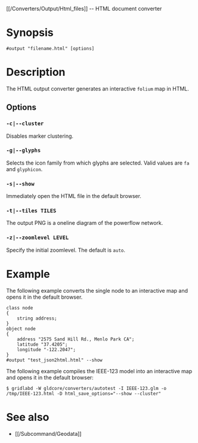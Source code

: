 [[/Converters/Output/Html_files]] -- HTML document converter

# Synopsis

~~~
#output "filename.html" [options]
~~~

# Description

The HTML output converter generates an interactive `folium` map in HTML.

## Options

### `-c|--cluster`

Disables marker clustering.

### `-g|--glyphs`

Selects the icon family from which glyphs are selected. Valid values are `fa` and `glyphicon`.

### `-s|--show` 

Immediately open the HTML file in the default browser.

### `-t|--tiles TILES`

The output PNG is a oneline diagram of the powerflow network.

### `-z|--zoomlevel LEVEL`

Specify the initial zoomlevel. The default is `auto`.

# Example

The following example converts the single node to an interactive map and opens it in the default browser.

~~~
class node
{
    string address;
}
object node
{
    address "2575 Sand Hill Rd., Menlo Park CA";
    latitude "37.4205";
    longitude "-122.2047";
}
#output "test_json2html.html" --show
~~~

The following example compiles the IEEE-123 model into an interactive map and opens it in the default browser:

~~~
$ gridlabd -W gldcore/converters/autotest -I IEEE-123.glm -o /tmp/IEEE-123.html -D html_save_options="--show --cluster"
~~~

# See also

* [[/Subcommand/Geodata]]

